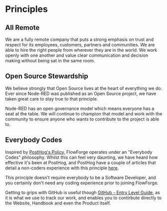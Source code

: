 
# Principles

## All Remote

We are a fully remote company that puts a strong emphasis on trust and respect
for its employees, customers, partners and communities. We are able to hire the
right people from wherever they are in the world. We work openly with one
another and value clear communication and decision making without being sat in
the same room.

## Open Source Stewardship

We believe strongly that Open Source lives at the heart of everything we do. 
Ever since Node-RED was published as  an Open Source project, we have taken
great care to stay true to that principle.

Node-RED has an open governance model which means everyone has a seat at the
table. We will continue to champion that model and work with the community to
ensure anyone who wants to contribute to the project is able to.

## Everybody Codes

Inspired by [PostHog's Policy](https://posthog.com/handbook/company/values#everyone-codes), FlowForge
operates under an "Everybody Codes" philosophy. Whilst this can feel very daunting, we have heard how
effective it's been at PostHog, and PostHog have a couple of articles that detail a non-coders
experience with this principle [here](https://posthog.com/blog/a-non-coders-thoughts-on-everybody-codes-culture).

This principle doesn't require everybody to be a Software Developer, and you certainly
don't need any coding experience prior to joining FlowForge.

Getting to grips with GitHub is useful though [GitHub - Entry Level Guide](../development/contributing/git-how-to.md),
as it is what we use to track our work, and enables you to contirbute directly to the Website, Handbook
and even the Product itself.